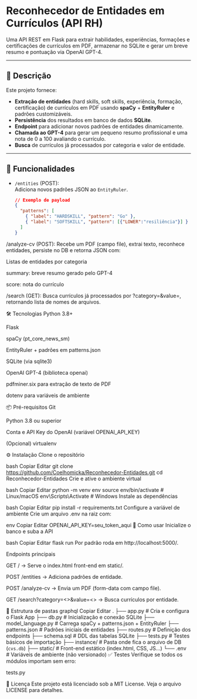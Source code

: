 # Reconhecedor de Entidades em Currículos (API RH)

Uma API REST em Flask para extrair habilidades, experiências, formações e certificações de currículos em PDF, armazenar no SQLite e gerar um breve resumo e pontuação via OpenAI GPT-4.

---

## 📝 Descrição

Este projeto fornece:

- **Extração de entidades** (hard skills, soft skills, experiência, formação, certificação) de currículos em PDF usando **spaCy** + **EntityRuler** e padrões customizáveis.
- **Persistência** dos resultados em banco de dados **SQLite**.
- **Endpoint** para adicionar novos padrões de entidades dinamicamente.
- **Chamada ao GPT-4** para gerar um pequeno resumo profissional e uma nota de 0 a 100 avaliando o currículo.
- **Busca** de currículos já processados por categoria e valor de entidade.

---

## 🚀 Funcionalidades

- `/entities` (POST):  
  Adiciona novos padrões JSON ao `EntityRuler`.  
  ```json
  // Exemplo de payload
  {
    "patterns": [
      { "label": "HARDSKILL", "pattern": "Go" },
      { "label": "SOFTSKILL", "pattern": [{"LOWER":"resiliência"}] }
    ]
  }

/analyze-cv (POST):
Recebe um PDF (campo file), extrai texto, reconhece entidades, persiste no DB e retorna JSON com:

Listas de entidades por categoria

summary: breve resumo gerado pelo GPT-4

score: nota do currículo

/search (GET):
Busca currículos já processados por ?category=<categoria>&value=<valor>, retornando lista de nomes de arquivos.

🛠 Tecnologias
Python 3.8+

Flask

spaCy (pt_core_news_sm)

EntityRuler + padrões em patterns.json

SQLite (via sqlite3)

OpenAI GPT-4 (biblioteca openai)

pdfminer.six para extração de texto de PDF

dotenv para variáveis de ambiente

📦 Pré-requisitos
Git

Python 3.8 ou superior

Conta e API Key do OpenAI (variável OPENAI_API_KEY)

(Opcional) virtualenv

⚙️ Instalação
Clone o repositório

bash
Copiar
Editar
git clone https://github.com/Coelhomicka/Reconhecedor-Entidades.git
cd Reconhecedor-Entidades
Crie e ative o ambiente virtual

bash
Copiar
Editar
python -m venv env
source env/bin/activate    # Linux/macOS
env\Scripts\Activate       # Windows
Instale as dependências

bash
Copiar
Editar
pip install -r requirements.txt
Configure a variável de ambiente
Crie um arquivo .env na raiz com:

env
Copiar
Editar
OPENAI_API_KEY=seu_token_aqui
🚀 Como usar
Inicialize o banco e suba a API

bash
Copiar
Editar
flask run
Por padrão roda em http://localhost:5000/.

Endpoints principais

GET / → Serve o index.html front-end em static/.

POST /entities → Adiciona padrões de entidade.

POST /analyze-cv → Envia um PDF (form-data com campo file).

GET /search?category=<>&value=<> → Busca currículos por entidade.

📂 Estrutura de pastas
graphql
Copiar
Editar
.
├── app.py             # Cria e configura o Flask App
├── db.py              # Inicialização e conexão SQLite
├── model_language.py  # Carrega spaCy + patterns.json + EntityRuler
├── patterns.json      # Padrões iniciais de entidades
├── routes.py          # Definição dos endpoints
├── schema.sql         # DDL das tabelas SQLite
├── tests.py           # Testes básicos de importação
├── instance/          # Pasta onde fica o arquivo de DB (`cvs.db`)
├── static/            # Front-end estático (index.html, CSS, JS…)
└── .env               # Variáveis de ambiente (não versionado)
✅ Testes
Verifique se todos os módulos importam sem erro:

tests.py

📝 Licença
Este projeto está licenciado sob a MIT License. Veja o arquivo LICENSE para detalhes.